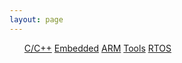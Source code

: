 ```yaml
---
layout: page
---
```


<ul class="listing">
	<span><a title="C_Language" class="" href="/">C/C++</a></span>
	<span><a title="Embedded" class="" href="/Embedded/">Embedded</a></span>
	<span><a title="ARM" class="" href="/ARM/">ARM</a></span>
	<span><a title="Tools" class="" href="/Tools/">Tools</a></span>
	<span><a title="RTOS" class="" href="/RTOS/">RTOS</a></span>
</ul>

<script src="/media/js/jquery.tagcloud.js" type="text/javascript"></script> 

<script language="javascript">
$.fn.tagcloud.defaults = {
    size: {start: 1, end: 1, unit: 'em'},
      color: {start: '#f8e0e6', end: '#ff3333'}
};
$(function () {
    $('#tag_cloud a').tagcloud();
});
</script>
